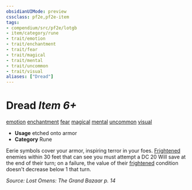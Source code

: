 ```yaml
---
obsidianUIMode: preview
cssclass: pf2e,pf2e-item
tags:
- compendium/src/pf2e/lotgb
- item/category/rune
- trait/emotion
- trait/enchantment
- trait/fear
- trait/magical
- trait/mental
- trait/uncommon
- trait/visual
aliases: ["Dread"]
---
```

# Dread *Item 6+*  
[emotion](../../../Rules/traits/emotion.md)  [enchantment](../../../Rules/traits/enchantment.md)  [fear](../../../Rules/traits/fear.md)  [magical](../../../Rules/traits/magical.md)  [mental](../../../Rules/traits/mental.md)  [uncommon](../../../Rules/traits/uncommon.md)  [visual](../../../Rules/traits/visual.md)  

- **Usage** etched onto armor
- **Category** Rune

Eerie symbols cover your armor, inspiring terror in your foes. [Frightened](../../../Rules/conditions.md#Frightened) enemies within 30 feet that can see you must attempt a DC 20 Will save at the end of their turn; on a failure, the value of their [frightened](../../../Rules/conditions.md#Frightened) condition doesn't decrease below 1 that turn.

*Source: Lost Omens: The Grand Bazaar p. 14*